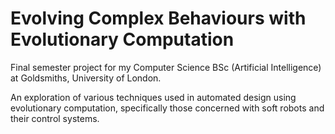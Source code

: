 # Evolving Complex Behaviours with Evolutionary Computation

Final semester project for my Computer Science BSc (Artificial Intelligence) at Goldsmiths, University of London.

An exploration of various techniques used in automated design using evolutionary computation, specifically those concerned with soft robots and their control systems.
